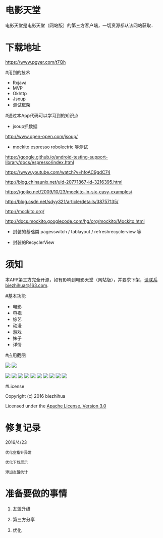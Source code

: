 
# 电影天堂

电影天堂是电影天堂（网站版）的第三方客户端，一切资源都从该网站获取．

# 下载地址

https://www.pgyer.com/t7Qh

#用到的技术

* Rxjava
* MVP
* Okhttp
* Jsoup
* 测试框架

#通过本App代码可以学习到的知识点

* jsoup抓数据

http://www.open-open.com/jsoup/

* mockito espresso robolectric 等测试

https://google.github.io/android-testing-support-library/docs/espresso/index.html

https://www.youtube.com/watch?v=hfoAC9gdC74

http://blog.chinaunix.net/uid-20771867-id-3216395.html

https://gojko.net/2009/10/23/mockito-in-six-easy-examples/

http://blog.csdn.net/sdyy321/article/details/38757135/

http://mockito.org/

http://docs.mockito.googlecode.com/hg/org/mockito/Mockito.html

* 封装的基础类 pagesswitch / tablayout / refreshrecyclerview 等

* 封装的RecyclerView

# 须知

本APP第三方完全开源，如有影响到电影天堂（网站版），并要求下架，请联系biezhihua@163.com.

#基本功能

* 电影
* 电视
* 综艺
* 动漫
* 游戏
* 妹子
* 详情

#应用截图

![](https://github.com/biezhihua/DYTT/raw/master/resource/1.png) ![](https://github.com/biezhihua/DYTT/raw/master/resource/2.png)

![](https://github.com/biezhihua/DYTT/raw/master/resource/3.png)
![](https://github.com/biezhihua/DYTT/raw/master/resource/4.png)
![](https://github.com/biezhihua/DYTT/raw/master/resource/5.png)
![](https://github.com/biezhihua/DYTT/raw/master/resource/6.png)
![](https://github.com/biezhihua/DYTT/raw/master/resource/7.png)
![](https://github.com/biezhihua/DYTT/raw/master/resource/8.png)
![](https://github.com/biezhihua/DYTT/raw/master/resource/9.png)
![](https://github.com/biezhihua/DYTT/raw/master/resource/10.png)
![](https://github.com/biezhihua/DYTT/raw/master/resource/11.png)
![](https://github.com/biezhihua/DYTT/raw/master/resource/12.png)

#License

Copyright (c) 2016 biezhihua

Licensed under the [Apache License, Version 3.0](https://opensource.org/licenses/GPL-3.0)

# 修复记录

2016/4/23

    优化空指针异常

    优化下载展示

    添加友盟统计


# 准备要做的事情

1. 友盟升级

2. 第三方分享

3. 优化
